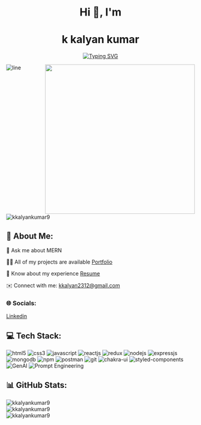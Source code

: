 <h1 align="center">Hi 👋, I'm </h1>
<h1 align="center"> k kalyan kumar</h1>
<p align="center"><a href="https://git.io/typing-svg"><img src="https://readme-typing-svg.demolab.com?font=Fira+Code&pause=1000&color=purple&center=true&width=435&lines=Aspiring+MERN+Stack+Developer;Currently+Learning+GenAI" alt="Typing SVG" /></a></p>

<img  src="https://user-images.githubusercontent.com/73097560/115834477-dbab4500-a447-11eb-908a-139a6edaec5c.gif" alt="line" />
<img align="right" width="400" src="https://sbr-technologies.com/wp-content/uploads/2021/07/Mern-Stack-Developer.png"/>

<p align="left"> <img src="https://komarev.com/ghpvc/?username=kkalyankumar9&label=Profile%20views&color=0e75b6&style=flat" alt="kkalyankumar9" /> </p>

## 💫 About Me:
<p>💬 Ask me about MERN</p>

<P>👨‍💻 All of my projects are available <a href="https://kkalyankumar9.github.io/">Portfolio</a></P>
<P> 📄 Know about my experience <a href="https://drive.google.com/file/d/1VJ3uSk5a1GFm747SpX4n6EdGP1ov1w0g/view?usp=sharing">Resume</a></P>
<div align="left">
  <p> ✉️ Connect with me: <a href="mailto:kkalyan2312@gmail.com">kkalyan2312@gmail.com</a></p>

</div>
  <h3 align="left">    🌐 Socials:</h3>
  <p>
  <a href="https://www.linkedin.com/in/k-kalyan-kumar-a44321163/" target="_blank">
     Linkedin
    </a>
  </p>



## 💻 Tech Stack:
<p >
    <img src="https://img.shields.io/badge/HTML5-E34F26?style=for-the-badge&logo=html5&logoColor=E34F26&labelColor=black" alt="html5" />
    <img src="https://img.shields.io/badge/CSS3-1572B6?style=for-the-badge&logo=css3&logoColor=1572B6&labelColor=black" alt="css3" />
    <img src="https://img.shields.io/badge/JavaScript-F7DF1E?style=for-the-badge&logo=javascript&logoColor=F7DF1E&labelColor=black" alt="javascript" />
   <img src="https://img.shields.io/badge/-React-61DBFB?style=for-the-badge&labelColor=black&logo=react&logoColor=61DBFB" alt="reactjs" />
    <img src="https://img.shields.io/badge/Redux-593D88?style=for-the-badge&logo=redux&logoColor=593D88&labelColor=black" alt="redux" />
    <img src="https://img.shields.io/badge/Node.js-339933?style=for-the-badge&logo=nodedotjs&logoColor=339933&labelColor=black" alt="nodejs" />
    <img src="https://img.shields.io/badge/Express.js-000000?style=for-the-badge&logo=express&logoColor=white&labelColor=black" alt="expressjs" />
    <img src="https://img.shields.io/badge/MongoDB-4EA94B?style=for-the-badge&logo=mongodb&logoColor=4EA94B&labelColor=black" alt="mongodb" />
    <img src="https://img.shields.io/badge/npm-CB3837?style=for-the-badge&logo=npm&logoColor=CB3837&labelColor=black" alt="npm" />
    <img src="https://img.shields.io/badge/Postman-FF6C37?style=for-the-badge&logo=Postman&logoColor=FF6C37&labelColor=black" alt="postman" />
    <img src="https://img.shields.io/badge/Git-f44d27?style=for-the-badge&logo=git&logoColor=f44d27&labelColor=black" alt="git" />
    <img src="https://img.shields.io/badge/Chakra%20UI-3bc7bd?style=for-the-badge&logo=chakraui&logoColor=3bc7bd&labelColor=black" alt="chakra-ui" />
    <img src="https://img.shields.io/badge/styled--components-DB7093?style=for-the-badge&logo=styled-components&logoColor=DB7093&labelColor=black" alt="styled-components" />
    <img src="https://img.shields.io/badge/GenAI-8A2BE2?style=for-the-badge&labelColor=black" alt="GenAI" />
    <img src="https://img.shields.io/badge/Prompt%20Engineering-8A2BE2?style=for-the-badge&labelColor=black" alt="Prompt Engineering" />


</p>

## 📊 GitHub Stats:


<div align="left">
  <img src="https://github-readme-stats.vercel.app/api/top-langs?username=kkalyankumar9&show_icons=true&locale=en&layout=compact" alt="kkalyankumar9" />
</div>

<div align="left">
  <img src="https://github-readme-stats.vercel.app/api?username=kkalyankumar9&show_icons=true&locale=en" alt="kkalyankumar9" />
</div>

<div align="left">
  <img src="https://github-readme-streak-stats.herokuapp.com/?user=kkalyankumar9&" alt="kkalyankumar9" />
</div>

